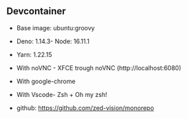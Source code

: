## Devcontainer

- Base image: ubuntu:groovy
- Deno: 1.14.3- Node: 16.11.1
- Yarn: 1.22.15
- With noVNC - XFCE trough noVNC (http://localhost:6080)
- With google-chrome
- With Vscode- Zsh + Oh my zsh!

- github: https://github.com/zed-vision/monorepo
